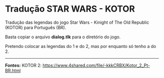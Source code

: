 # Tradução STAR WARS - KOTOR

Tradução das legendas do jogo Star Wars - Kinight of The Old Republic (KOTOR) para Português (BR).

Basta copiar o arquivo **dialog.tlk** para o diretório do jogo.

Pretendo colocar as legendas do 1 e do 2, mas por enquanto só tenho a do 2.

---
**Fontes:**
KOTOR 2: https://www.4shared.com/file/-kkkCRBX/Kotor_2_Pt-BR.html
